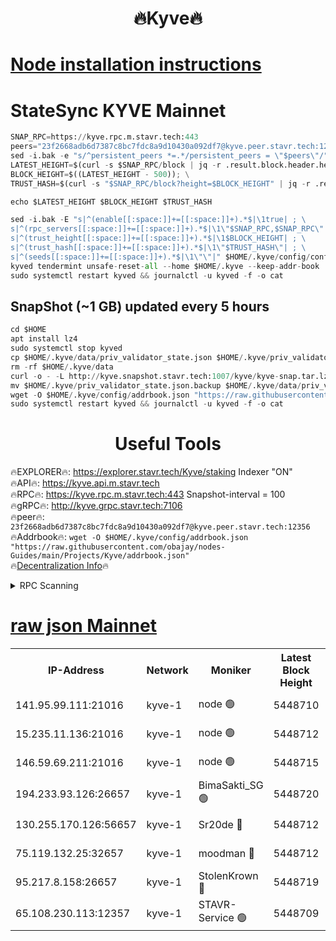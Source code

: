<h1 align="center"> 🔥Kyve🔥</h1>

[Node installation instructions](https://github.com/obajay/nodes-Guides/tree/main/Projects/Kyve)
=
# StateSync KYVE Mainnet
```python
SNAP_RPC=https://kyve.rpc.m.stavr.tech:443
peers="23f2668adb6d7387c8bc7fdc8a9d10430a092df7@kyve.peer.stavr.tech:12356"
sed -i.bak -e "s/^persistent_peers *=.*/persistent_peers = \"$peers\"/" $HOME/.kyve/config/config.toml
LATEST_HEIGHT=$(curl -s $SNAP_RPC/block | jq -r .result.block.header.height); \
BLOCK_HEIGHT=$((LATEST_HEIGHT - 500)); \
TRUST_HASH=$(curl -s "$SNAP_RPC/block?height=$BLOCK_HEIGHT" | jq -r .result.block_id.hash)

echo $LATEST_HEIGHT $BLOCK_HEIGHT $TRUST_HASH

sed -i.bak -E "s|^(enable[[:space:]]+=[[:space:]]+).*$|\1true| ; \
s|^(rpc_servers[[:space:]]+=[[:space:]]+).*$|\1\"$SNAP_RPC,$SNAP_RPC\"| ; \
s|^(trust_height[[:space:]]+=[[:space:]]+).*$|\1$BLOCK_HEIGHT| ; \
s|^(trust_hash[[:space:]]+=[[:space:]]+).*$|\1\"$TRUST_HASH\"| ; \
s|^(seeds[[:space:]]+=[[:space:]]+).*$|\1\"\"|" $HOME/.kyve/config/config.toml
kyved tendermint unsafe-reset-all --home $HOME/.kyve --keep-addr-book
sudo systemctl restart kyved && journalctl -u kyved -f -o cat
```

## SnapShot (~1 GB) updated every 5 hours
```python
cd $HOME
apt install lz4
sudo systemctl stop kyved
cp $HOME/.kyve/data/priv_validator_state.json $HOME/.kyve/priv_validator_state.json.backup
rm -rf $HOME/.kyve/data
curl -o - -L http://kyve.snapshot.stavr.tech:1007/kyve/kyve-snap.tar.lz4 | lz4 -c -d - | tar -x -C $HOME/.kyve --strip-components 2
mv $HOME/.kyve/priv_validator_state.json.backup $HOME/.kyve/data/priv_validator_state.json
wget -O $HOME/.kyve/config/addrbook.json "https://raw.githubusercontent.com/obajay/nodes-Guides/main/Projects/Kyve/addrbook.json"
sudo systemctl restart kyved && journalctl -u kyved -f -o cat
```

<h1 align="center"> Useful Tools</h1>

🔥EXPLORER🔥:     https://explorer.stavr.tech/Kyve/staking        Indexer "ON" \
🔥API🔥: 			 		https://kyve.api.m.stavr.tech \
🔥RPC🔥:          https://kyve.rpc.m.stavr.tech:443	              Snapshot-interval = 100 \
🔥gRPC🔥:         http://kyve.grpc.stavr.tech:7106 \
🔥peer🔥:					`23f2668adb6d7387c8bc7fdc8a9d10430a092df7@kyve.peer.stavr.tech:12356` \
🔥Addrbook🔥:    ```wget -O $HOME/.kyve/config/addrbook.json "https://raw.githubusercontent.com/obajay/nodes-Guides/main/Projects/Kyve/addrbook.json"``` \
🔥[Decentralization Info](https://github.com/obajay/StateSync-snapshots/tree/main/Projects/Kyve/Decentralization)🔥

<details>
<summary>RPC Scanning</summary>

<h2 align="center"> We scan nodes in real time every 4 hours. And we provide the final result of RPC endpoints.
We cannot influence the operation of these nodes in any way. </h2>


```python
If Voting Power is higher than 0 --> then the Node is a validator of the network and may be subject to attack and be a potential threat to the chain.
```
```python
We marked such validators with a red symbol
```

</details>

[raw json Mainnet](https://rpc-check.kyvem.stavr.tech/kyvem/rpc-kyvem-result.json)
=



<table><tr><th>IP-Address</th><th>Network</th><th>Moniker</th><th>Latest Block Height</th><th>Earliest Block Height</th><th>Catching Up</th><th>Tx Index</th><th>Voting Power</th><th>Scan Time</th></tr><tr><td>141.95.99.111:21016</td><td>kyve-1</td><td>node 🟢</td><td>5448710</td><td>1</td><td>False</td><td>off</td><td>0</td><td>2024-03-20T22:28:24.432034522UTC</td></tr><tr><td>15.235.11.136:21016</td><td>kyve-1</td><td>node 🟢</td><td>5448712</td><td>1</td><td>False</td><td>off</td><td>0</td><td>2024-03-20T22:28:35.217805212UTC</td></tr><tr><td>146.59.69.211:21016</td><td>kyve-1</td><td>node 🟢</td><td>5448715</td><td>1</td><td>False</td><td>off</td><td>0</td><td>2024-03-20T22:28:58.798141275UTC</td></tr><tr><td>194.233.93.126:26657</td><td>kyve-1</td><td>BimaSakti_SG 🟢</td><td>5448720</td><td>2646001</td><td>False</td><td>off</td><td>0</td><td>2024-03-20T22:29:26.618070707UTC</td></tr><tr><td>130.255.170.126:56657</td><td>kyve-1</td><td>Sr20de 🔴</td><td>5448712</td><td>5217201</td><td>False</td><td>off</td><td>5995</td><td>2024-03-20T22:28:35.637216014UTC</td></tr><tr><td>75.119.132.25:32657</td><td>kyve-1</td><td>moodman 🔴</td><td>5448712</td><td>5348712</td><td>False</td><td>off</td><td>6865</td><td>2024-03-20T22:28:38.063421547UTC</td></tr><tr><td>95.217.8.158:26657</td><td>kyve-1</td><td>StolenKrown 🔴</td><td>5448719</td><td>5430801</td><td>False</td><td>on</td><td>2499</td><td>2024-03-20T22:29:17.614791975UTC</td></tr><tr><td>65.108.230.113:12357</td><td>kyve-1</td><td>STAVR-Service 🟢</td><td>5448709</td><td>5446101</td><td>False</td><td>on</td><td>0</td><td>2024-03-20T22:28:18.067481573UTC</td></tr></table>
